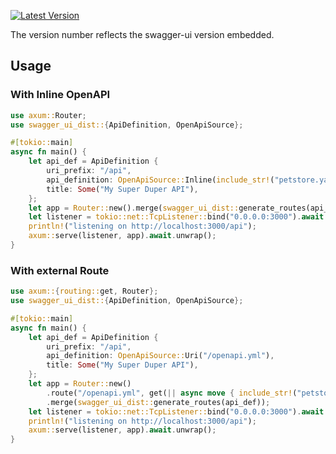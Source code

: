 [![Latest Version](https://img.shields.io/crates/v/swagger-ui-dist.svg)](https://crates.io/crates/swagger-ui-dist)

The version number reflects the swagger-ui version embedded.

## Usage

### With Inline OpenAPI

```rust
use axum::Router;
use swagger_ui_dist::{ApiDefinition, OpenApiSource};

#[tokio::main]
async fn main() {
    let api_def = ApiDefinition {
        uri_prefix: "/api",
        api_definition: OpenApiSource::Inline(include_str!("petstore.yaml")),
        title: Some("My Super Duper API"),
    };
    let app = Router::new().merge(swagger_ui_dist::generate_routes(api_def));
    let listener = tokio::net::TcpListener::bind("0.0.0.0:3000").await.unwrap();
    println!("listening on http://localhost:3000/api");
    axum::serve(listener, app).await.unwrap();
}
```

### With external Route

```rust
use axum::{routing::get, Router};
use swagger_ui_dist::{ApiDefinition, OpenApiSource};

#[tokio::main]
async fn main() {
    let api_def = ApiDefinition {
        uri_prefix: "/api",
        api_definition: OpenApiSource::Uri("/openapi.yml"),
        title: Some("My Super Duper API"),
    };
    let app = Router::new()
        .route("/openapi.yml", get(|| async move { include_str!("petstore.yaml") }))
        .merge(swagger_ui_dist::generate_routes(api_def));
    let listener = tokio::net::TcpListener::bind("0.0.0.0:3000").await.unwrap();
    println!("listening on http://localhost:3000/api");
    axum::serve(listener, app).await.unwrap();
}
```